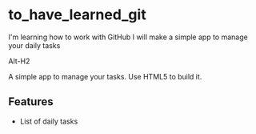 # to_have_learned_git
I'm learning how to work with GitHub
I will make a simple app to manage your daily tasks

Alt-H2

A simple app to manage your tasks.
Use HTML5 to build it.
## Features
* List of daily tasks
